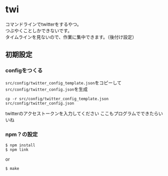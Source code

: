 # twi
コマンドラインでtwitterをするやつ。  
つぶやくことしかできないです。  
タイムラインを見ないので、作業に集中できます。（後付け設定）  

## 初期設定

### configをつくる
`src/config/twitter_config_template.json`をコピーして
`src/config/twitter_config.json`を生成

```
cp -r src/config/twitter_config_template.json src/config/twitter_config.json
```

twitterのアクセストークンを入力してください
ここもプログラムでできたらいいね

### npm？の設定
```
$ npm install
$ npm link
```
or
```
$ make
```
